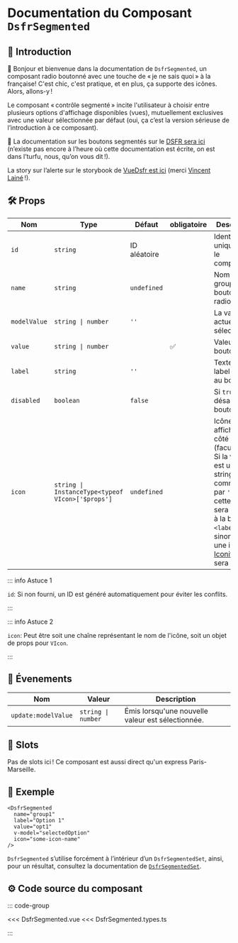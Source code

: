 # Documentation du Composant `DsfrSegmented`

## 🌟 Introduction

👋 Bonjour et bienvenue dans la documentation de `DsfrSegmented`, un composant radio boutonné avec une touche de « je ne sais quoi » à la française! C'est chic, c'est pratique, et en plus, ça supporte des icônes. Alors, allons-y !

Le composant « contrôle segmenté » incite l'utilisateur à choisir entre plusieurs options d'affichage disponibles (vues), mutuellement exclusives avec une valeur sélectionnée par défaut (oui, ça c’est la version sérieuse de l’introduction à ce composant).

🏅 La documentation sur les boutons segmentés sur le [DSFR sera ici](https://www.systeme-de-design.gouv.fr/elements-d-interface/composants/controle-segmente) (n’existe pas encore à l’heure où cette documentation est écrite, on est dans l’turfu, nous, qu’on vous dit !).

<VIcon name="vi-file-type-storybook" /> La story sur l’alerte sur le storybook de [VueDsfr est ici](https://storybook.vue-ds.fr/?path=/docs/composants-dsfrsegmented--docs) (merci [Vincent Lainé](https://github.com/vincentlaine/) !).

## 🛠️ Props

| Nom        | Type                                     | Défaut              | obligatoire |  Description                                                       |
|------------|------------------------------------------|----------------     | ----        | -------------------------------------------------------------------|
| `id`       | `string`                                 | ID aléatoire        |             |  Identifiant unique pour le composant.                             |
| `name`     | `string`                                 | `undefined`         |             |  Nom du groupe de boutons radio.                                   |
| `modelValue` | `string \| number`                     | `''`                |             |  La valeur actuellement sélectionnée.                              |
| `value`    | `string \| number`                       |                     | ✅          |  Valeur du bouton radio.                                           |
| `label`    | `string`                                 | `''`                |             |  Texte du label associé au bouton.                                 |
| `disabled` | `boolean`                                | `false`             |             |  Si `true`, désactive le bouton radio.                             |
| `icon`     | `string \| InstanceType<typeof VIcon>['$props']` | `undefined` |             |  Icône à afficher à côté du label (facultatif). Si la valeur est une string commençant par `'fr-'`, cette classe sera ajoutée à la balise `<label>`, sinon c’est une icône [Iconify](/composants/VIcon) qui sera utilisée                        |

::: info Astuce 1

`id`: Si non fourni, un ID est généré automatiquement pour éviter les conflits.

:::

::: info Astuce 2

`icon`: Peut être soit une chaîne représentant le nom de l'icône, soit un objet de props pour `VIcon`.

:::

## 📡 Évenements

| Nom                | Valeur               | Description                                  |
|--------------------|----------------------|----------------------------------------------|
| `update:modelValue` | `string \| number`   | Émis lorsqu'une nouvelle valeur est sélectionnée. |

## 🧩 Slots

Pas de slots ici ! Ce composant est aussi direct qu'un express Paris-Marseille.

## 📝 Exemple

```vue
<DsfrSegmented
  name="group1"
  label="Option 1"
  value="opt1"
  v-model="selectedOption"
  icon="some-icon-name"
/>
```

`DsfrSegmented` s’utilise forcément à l’intérieur d’un `DsfrSegmentedSet`, ainsi, pour un résultat, consultez la documentation de [`DsfrSegmentedSet`](/composants/DsfrSegmentedSet).

## ⚙️ Code source du composant

::: code-group

<<< DsfrSegmented.vue
<<< DsfrSegmented.types.ts

:::
